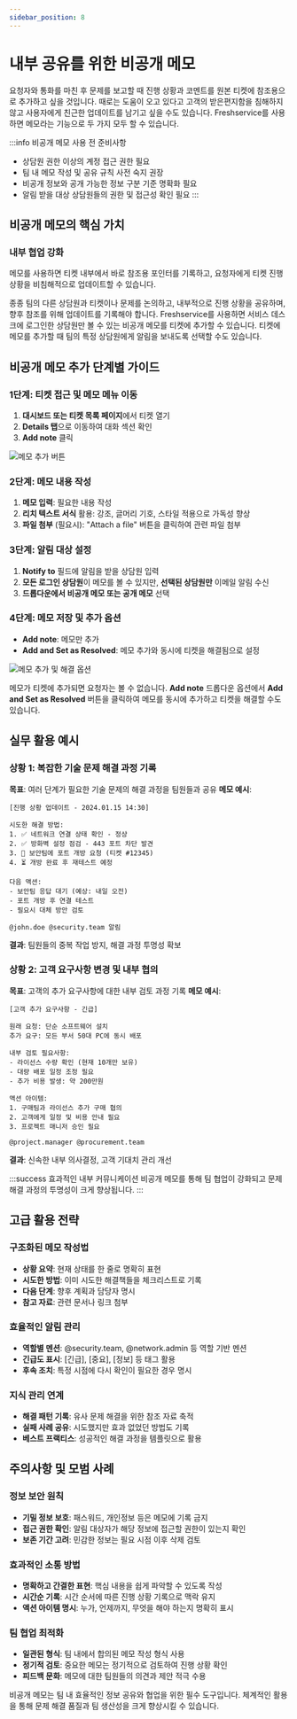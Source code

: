```yaml
---
sidebar_position: 8
---
```


# 내부 공유를 위한 비공개 메모

요청자와 통화를 마친 후 문제를 보고할 때 진행 상황과 코멘트를 원본 티켓에 참조용으로 추가하고 싶을 것입니다. 때로는 도움이 오고 있다고 고객의 받은편지함을 침해하지 않고 사용자에게 친근한 업데이트를 남기고 싶을 수도 있습니다. Freshservice를 사용하면 메모라는 기능으로 두 가지 모두 할 수 있습니다.

:::info 비공개 메모 사용 전 준비사항
- 상담원 권한 이상의 계정 접근 권한 필요
- 팀 내 메모 작성 및 공유 규칙 사전 숙지 권장
- 비공개 정보와 공개 가능한 정보 구분 기준 명확화 필요
- 알림 받을 대상 상담원들의 권한 및 접근성 확인 필요
:::

## 비공개 메모의 핵심 가치

### 내부 협업 강화

메모를 사용하면 티켓 내부에서 바로 참조용 포인터를 기록하고, 요청자에게 티켓 진행 상황을 비침해적으로 업데이트할 수 있습니다.

종종 팀의 다른 상담원과 티켓이나 문제를 논의하고, 내부적으로 진행 상황을 공유하며, 향후 참조를 위해 업데이트를 기록해야 합니다. Freshservice를 사용하면 서비스 데스크에 로그인한 상담원만 볼 수 있는 비공개 메모를 티켓에 추가할 수 있습니다. 티켓에 메모를 추가할 때 팀의 특정 상담원에게 알림을 보내도록 선택할 수도 있습니다.

## 비공개 메모 추가 단계별 가이드

### 1단계: 티켓 접근 및 메모 메뉴 이동

1. **대시보드 또는 티켓 목록 페이지**에서 티켓 열기
2. **Details 탭**으로 이동하여 대화 섹션 확인
3. **Add note** 클릭

![메모 추가 버튼](https://s3.amazonaws.com/cdn.freshdesk.com/data/helpdesk/attachments/production/50006668069/original/i50Yn3Xfq6NO3h3TzuDFCzNfpVouy3YSMw.png?1665992809)

### 2단계: 메모 내용 작성

1. **메모 입력**: 필요한 내용 작성
2. **리치 텍스트 서식** 활용: 강조, 글머리 기호, 스타일 적용으로 가독성 향상
3. **파일 첨부** (필요시): "Attach a file" 버튼을 클릭하여 관련 파일 첨부

### 3단계: 알림 대상 설정

1. **Notify to** 필드에 알림을 받을 상담원 입력
2. **모든 로그인 상담원**이 메모를 볼 수 있지만, **선택된 상담원만** 이메일 알림 수신
3. **드롭다운에서 비공개 메모 또는 공개 메모** 선택

### 4단계: 메모 저장 및 추가 옵션

- **Add note**: 메모만 추가
- **Add and Set as Resolved**: 메모 추가와 동시에 티켓을 해결됨으로 설정

![메모 추가 및 해결 옵션](https://s3.amazonaws.com/cdn.freshdesk.com/data/helpdesk/attachments/production/50006668114/original/51VDxjupXZbM-kb6g3hg2uLIkctTH2Le7g.png?1665993095)

메모가 티켓에 추가되면 요청자는 볼 수 없습니다. **Add note** 드롭다운 옵션에서 **Add and Set as Resolved** 버튼을 클릭하여 메모를 동시에 추가하고 티켓을 해결할 수도 있습니다.

## 실무 활용 예시

### 상황 1: 복잡한 기술 문제 해결 과정 기록
**목표**: 여러 단계가 필요한 기술 문제의 해결 과정을 팀원들과 공유
**메모 예시**:
```
[진행 상황 업데이트 - 2024.01.15 14:30]

시도한 해결 방법:
1. ✅ 네트워크 연결 상태 확인 - 정상
2. ✅ 방화벽 설정 점검 - 443 포트 차단 발견
3. 🔄 보안팀에 포트 개방 요청 (티켓 #12345)
4. ⏳ 개방 완료 후 재테스트 예정

다음 액션:
- 보안팀 응답 대기 (예상: 내일 오전)
- 포트 개방 후 연결 테스트
- 필요시 대체 방안 검토

@john.doe @security.team 알림
```

**결과**: 팀원들의 중복 작업 방지, 해결 과정 투명성 확보

### 상황 2: 고객 요구사항 변경 및 내부 협의
**목표**: 고객의 추가 요구사항에 대한 내부 검토 과정 기록
**메모 예시**:
```
[고객 추가 요구사항 - 긴급]

원래 요청: 단순 소프트웨어 설치
추가 요구: 모든 부서 50대 PC에 동시 배포

내부 검토 필요사항:
- 라이선스 수량 확인 (현재 10개만 보유)
- 대량 배포 일정 조정 필요
- 추가 비용 발생: 약 200만원

액션 아이템:
1. 구매팀과 라이선스 추가 구매 협의
2. 고객에게 일정 및 비용 안내 필요
3. 프로젝트 매니저 승인 필요

@project.manager @procurement.team
```

**결과**: 신속한 내부 의사결정, 고객 기대치 관리 개선

:::success 효과적인 내부 커뮤니케이션
비공개 메모를 통해 팀 협업이 강화되고 문제 해결 과정의 투명성이 크게 향상됩니다.
:::

## 고급 활용 전략

### 구조화된 메모 작성법
- **상황 요약**: 현재 상태를 한 줄로 명확히 표현
- **시도한 방법**: 이미 시도한 해결책들을 체크리스트로 기록
- **다음 단계**: 향후 계획과 담당자 명시
- **참고 자료**: 관련 문서나 링크 첨부

### 효율적인 알림 관리
- **역할별 멘션**: @security.team, @network.admin 등 역할 기반 멘션
- **긴급도 표시**: [긴급], [중요], [정보] 등 태그 활용
- **후속 조치**: 특정 시점에 다시 확인이 필요한 경우 명시

### 지식 관리 연계
- **해결 패턴 기록**: 유사 문제 해결을 위한 참조 자료 축적
- **실패 사례 공유**: 시도했지만 효과 없었던 방법도 기록
- **베스트 프랙티스**: 성공적인 해결 과정을 템플릿으로 활용

## 주의사항 및 모범 사례

### 정보 보안 원칙
- **기밀 정보 보호**: 패스워드, 개인정보 등은 메모에 기록 금지
- **접근 권한 확인**: 알림 대상자가 해당 정보에 접근할 권한이 있는지 확인
- **보존 기간 고려**: 민감한 정보는 필요 시점 이후 삭제 검토

### 효과적인 소통 방법
- **명확하고 간결한 표현**: 핵심 내용을 쉽게 파악할 수 있도록 작성
- **시간순 기록**: 시간 순서에 따른 진행 상황 기록으로 맥락 유지
- **액션 아이템 명시**: 누가, 언제까지, 무엇을 해야 하는지 명확히 표시

### 팀 협업 최적화
- **일관된 형식**: 팀 내에서 합의된 메모 작성 형식 사용
- **정기적 검토**: 중요한 메모는 정기적으로 검토하여 진행 상황 확인
- **피드백 문화**: 메모에 대한 팀원들의 의견과 제안 적극 수용

비공개 메모는 팀 내 효율적인 정보 공유와 협업을 위한 필수 도구입니다. 체계적인 활용을 통해 문제 해결 품질과 팀 생산성을 크게 향상시킬 수 있습니다.